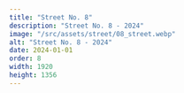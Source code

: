 ```yaml
---
title: "Street No. 8"
description: "Street No. 8 - 2024"
image: "/src/assets/street/08_street.webp"
alt: "Street No. 8 - 2024"
date: 2024-01-01
order: 8
width: 1920
height: 1356
---
```

